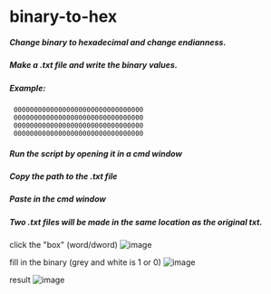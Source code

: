 # binary-to-hex
##### Change binary to hexadecimal and change endianness.

##### Make a .txt file and write the binary values.
##### Example:

     00000000000000000000000000000000
     00000000000000000000000000000000
     00000000000000000000000000000000
     00000000000000000000000000000000     

##### Run the script by opening it in a cmd window
##### Copy the path to the .txt file
##### Paste in the cmd window
##### Two .txt files will be made in the same location as the original txt.

click the "box" (word/dword)
![image](https://github.com/user-attachments/assets/570f5573-d1e7-4b5d-9de8-033b4a695e12)

fill in the binary (grey and white is 1 or 0)
![image](https://github.com/user-attachments/assets/c69bfc40-5f8c-4dda-aa5c-f1fc6e742bfa)

result 
![image](https://github.com/user-attachments/assets/5c9b3d2d-b4eb-43ac-848a-02101ec676cd)


